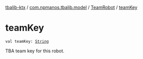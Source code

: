 [tbalib-ktx](../../index.md) / [com.npmanos.tbalib.model](../index.md) / [TeamRobot](index.md) / [teamKey](./team-key.md)

# teamKey

`val teamKey: `[`String`](https://kotlinlang.org/api/latest/jvm/stdlib/kotlin/-string/index.html)

TBA team key for this robot.

